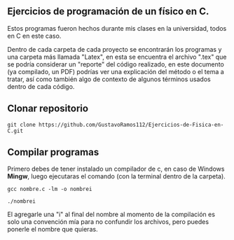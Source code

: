 ## Ejercicios de programación de un físico en C.

Estos programas fueron hechos durante mis clases en la universidad, todos en C en este caso.

Dentro de cada carpeta de cada proyecto se encontrarán los programas y una carpeta más llamada "Latex", en esta se encuentra el archivo ".tex" que se podría considerar un "reporte" del código realizado, en este documento (ya compilado, un PDF) podrías ver una explicación del método o el tema a tratar, así como también algo de contexto de algunos términos usados dentro de cada código.

## Clonar repositorio

```
git clone https://github.com/GustavoRamos112/Ejercicios-de-Fisica-en-C.git
```

## Compilar programas

Primero debes de tener instalado un compilador de c, en caso de Windows **Mingw**, luego ejecutaras el comando (con la terminal dentro de la carpeta).
```
gcc nombre.c -lm -o nombrei

./nombrei
```
El agregarle una "i" al final del nombre al momento de la compilación es solo una convención mía para no confundir los archivos, pero puedes ponerle el nombre que quieras.

